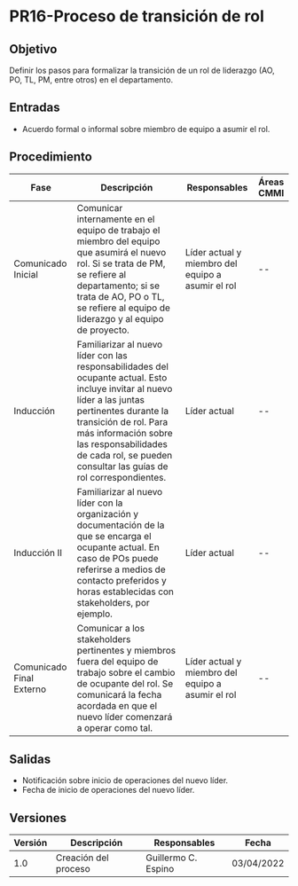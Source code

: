# PR16-Proceso de transición de rol

## Objetivo
Definir los pasos para formalizar la transición de un rol de liderazgo (AO, PO, TL, PM, entre otros) en el departamento.

## Entradas
- Acuerdo formal o informal sobre miembro de equipo a asumir el rol.

## Procedimiento
<table>
    <thead>
        <th>Fase</th>
        <th>Descripción</th>
        <th>Responsables</th>
        <th>Áreas CMMI</th>
    </thead>

<tbody>
    <tr>
      <td>Comunicado Inicial</td>
      <td>
        Comunicar internamente en el equipo de trabajo el miembro del equipo que asumirá el nuevo rol. Si se trata de PM, se refiere al departamento; si se trata de AO, PO o TL, se refiere al equipo de liderazgo y al equipo de proyecto.
      </td>
      <td>Líder actual y miembro del equipo a asumir el rol</td>
      <td>
        --
      </td>
    </tr>
    <tr>
      <td>Inducción</td>
      <td>
        Familiarizar al nuevo líder con las responsabilidades del ocupante actual. Esto incluye invitar al nuevo líder a las juntas pertinentes durante la transición de rol. Para más información sobre las responsabilidades de cada rol, se pueden consultar las guías de rol correspondientes.
      </td>
      <td>Líder actual</td>
      <td>
        --
      </td>
    </tr>
     <tr>
      <td>Inducción II</td>
      <td>
        Familiarizar al nuevo líder con la organización y documentación de la que se encarga el ocupante actual. En caso de POs puede referirse a medios de contacto preferidos y horas establecidas con stakeholders, por ejemplo.
      </td>
      <td>Líder actual</td>
      <td>
        --
      </td>
    </tr>
    <tr>
      <td>Comunicado Final Externo</td>
      <td>
        Comunicar a los stakeholders pertinentes y miembros fuera del equipo de trabajo sobre el cambio de ocupante del rol. Se comunicará la fecha acordada en que el nuevo líder comenzará a operar como tal.
      </td>
      <td>Líder actual y miembro del equipo a asumir el rol</td>
      <td>
        --
      </td>
    </tr>
  </tbody>
</table>

## Salidas
- Notificación sobre inicio de operaciones del nuevo líder.
- Fecha de inicio de operaciones del nuevo líder.

## Versiones
| Versión | Descripción                | Responsables        | Fecha      |
| ------- | -------------------------- | ------------------- | ---------- |
| 1.0     | Creación del proceso       | Guillermo C. Espino | 03/04/2022 |
